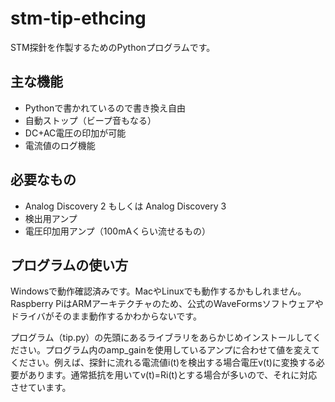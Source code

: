 # stm-tip-ethcing
STM探針を作製するためのPythonプログラムです。

## 主な機能

- Pythonで書かれているので書き換え自由
- 自動ストップ（ビープ音もなる）
- DC+AC電圧の印加が可能
- 電流値のログ機能

## 必要なもの
- Analog Discovery 2 もしくは Analog Discovery 3
- 検出用アンプ
- 電圧印加用アンプ（100mAくらい流せるもの）

## プログラムの使い方
Windowsで動作確認済みです。MacやLinuxでも動作するかもしれません。Raspberry PiはARMアーキテクチャのため、公式のWaveFormsソフトウェアやドライバがそのまま動作するかわからないです。

プログラム（tip.py）の先頭にあるライブラリをあらかじめインストールしてください。プログラム内のamp_gainを使用しているアンプに合わせて値を変えてください。例えば、探針に流れる電流値i(t)を検出する場合電圧v(t)に変換する必要があります。通常抵抗を用いてv(t)=Ri(t)とする場合が多いので、それに対応させています。


